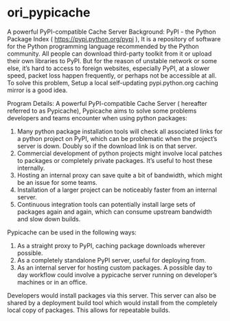 # ori_pypicache
A powerful PyPI-compatible Cache Server
Background: 
PyPI - the Python Package Index ( https://pypi.python.org/pypi ), It is a repository of software for the Python programming language recommended by the Python community. All people can download third-party toolkit from it or upload their own libraries to PyPI.
But for the reason of unstable network or some else, it’s hard to access to foreign websites, especially PyPI, at a slower speed, packet loss happen frequently, or perhaps not be accessible at all.
To solve this problem, Setup a local self-updating pypi.python.org caching mirror is a good idea.

Program Details:
A powerful PyPI-compatible Cache Server ( hereafter referred to as Pypicache), Pypicache aims to solve some problems developers and teams encounter when using python packages: 
1. Many python package installation tools will check all associated links for a python project on PyPI, which can be problematic when the project’s server is down. Doubly so if the download link is on that server. 
2. Commercial development of python projects might involve local patches to packages or completely private packages. It’s useful to host these internally. 
3. Hosting an internal proxy can save quite a bit of bandwidth, which might be an issue for some teams.
4. Installation of a larger project can be noticeably faster from an internal server. 
5. Continuous integration tools can potentially install large sets of packages again and again, which can consume upstream bandwidth and slow down builds. 

Pypicache can be used in the following ways: 
1. As a straight proxy to PyPI, caching package downloads wherever possible. 
2. As a completely standalone PyPI server, useful for deploying from. 
3. As an internal server for hosting custom packages. A possible day to day workflow could involve a pypicache server running on developer’s machines or in an office.

Developers would install packages via this server. This server can also be shared by a deployment build tool which would install from the completely local copy of packages. This allows for repeatable builds.
